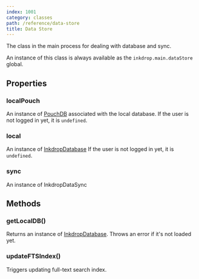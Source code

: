 ```yaml
---
index: 1001
category: classes
path: /reference/data-store
title: Data Store
---
```


The class in the main process for dealing with database and sync.

An instance of this class is always available as the `inkdrop.main.dataStore` global.

## Properties

### localPouch

An instance of [PouchDB](https://pouchdb.com/) associated with the local database.
If the user is not logged in yet, it is `undefined`.

### local

An instance of [InkdropDatabase](/reference/inkdrop-database)
If the user is not logged in yet, it is `undefined`.

### sync

An instance of InkdropDataSync

## Methods

### getLocalDB()

Returns an instance of [InkdropDatabase](/reference/inkdrop-database).
Throws an error if it's not loaded yet.

### updateFTSIndex()

Triggers updating full-text search index.
